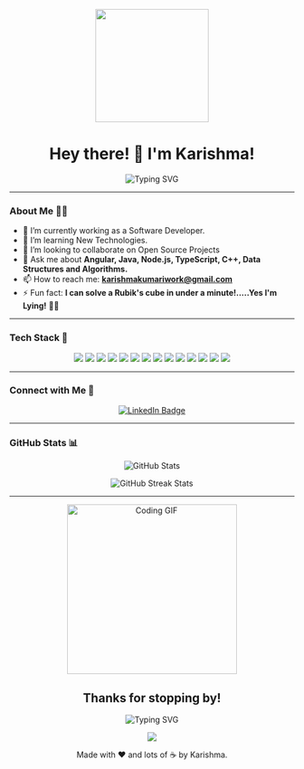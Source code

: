 <!-- Header with an intro gif -->
<p align="center">
  <img src="https://media.giphy.com/media/13HgwGsXF0aiGY/giphy.gif" width="200"/>
</p>

<h1 align="center">Hey there! 👋 I'm Karishma!</h1>

<!-- Brief about me -->
<p align="center">
  <img src="https://readme-typing-svg.herokuapp.com?font=Fira+Code&size=22&duration=4000&pause=500&color=F75C7E&center=true&vCenter=true&width=435&lines=Passionate+Software+Engineer;Full+Stack+Developer;Tech+Enthusiast;Lifelong+Learner" alt="Typing SVG" />
</p>

---

### About Me 🧑‍💻

- 🔭 I’m currently working as a Software Developer.
- 🌱 I’m learning New Technologies.
- 👯 I’m looking to collaborate on Open Source Projects
- 💬 Ask me about **Angular, Java, Node.js, TypeScript, C++, Data Structures and Algorithms.**
- 📫 How to reach me: **karishmakumariwork@gmail.com**
- ⚡ Fun fact: **I can solve a Rubik's cube in under a minute!.....Yes I'm Lying!** 🤹‍♂️

---

### Tech Stack 🚀

<p align="center">
  <!-- C -->
  <img src="https://img.icons8.com/color/48/000000/c-programming.png"/>
  <!-- C++ -->
  <img src="https://img.icons8.com/color/48/000000/c-plus-plus-logo.png"/>
  <!-- Java -->
  <img src="https://img.icons8.com/color/48/000000/java-coffee-cup-logo.png"/>
  <!-- TypeScript -->
  <img src="https://img.icons8.com/color/48/000000/javascript.png"/>
  <!-- Angular -->
  <img src="https://img.icons8.com/color/48/000000/angularjs.png"/>
  <!-- HTML -->
  <img src="https://img.icons8.com/color/48/000000/html-5.png"/>
  <!-- CSS -->
  <img src="https://img.icons8.com/color/48/000000/css3.png"/>
  <!-- Bootstrap -->
  <img src="https://img.icons8.com/color/48/000000/bootstrap.png"/>
  <!-- Node.js -->
  <img src="https://img.icons8.com/color/48/000000/nodejs.png"/>
  <!-- Spring Boot -->
  <img src="https://img.icons8.com/color/48/000000/spring-logo.png"/>
  <!-- MongoDB -->
  <img src="https://img.icons8.com/color/48/000000/mongodb.png"/>
  <!-- SQL -->
  <img src="https://img.icons8.com/ios-filled/50/000000/sql.png"/>
  <!-- Power BI -->
  <img src="https://img.icons8.com/color/48/000000/power-bi.png"/>
  <!-- Google Analytics -->
  <img src="https://img.icons8.com/color/48/000000/google-analytics.png"/>
</p>

---

### Connect with Me 💬

<p align="center">
  <a href="https://www.linkedin.com/in/karishma-kumari-5808b7199/">
    <img src="https://img.shields.io/badge/Connect_on_LinkedIn-0A66C2?style=for-the-badge&logo=linkedin&logoColor=white" alt="LinkedIn Badge"/>
  </a>
</p>

---

### GitHub Stats 📊

<p align="center">
  <img src="https://github-readme-stats.vercel.app/api?username=your-github-username&show_icons=true&theme=radical&hide=issues" alt="GitHub Stats" />
</p>

<p align="center">
  <img src="https://github-readme-streak-stats.herokuapp.com/?user=your-github-username&theme=radical" alt="GitHub Streak Stats" />
</p>


---

<!-- Fun footer -->
<p align="center">
  <img src="https://media.giphy.com/media/ZVik7pBtu9dNS/giphy.gif" width="300" alt="Coding GIF"/>
</p>

<h2 align="center">Thanks for stopping by! </h2>

<p align="center">
  <img src="https://readme-typing-svg.herokuapp.com?font=Fira+Code&size=22&duration=4000&pause=500&color=F70000&center=true&vCenter=true&width=500&lines=Have+a+great+day+ahead!+;Let's+connect+and+build+something+awesome!+%F0%9F%92%AF" alt="Typing SVG" />
</p>

<p align="center">
  <img src="https://img.shields.io/badge/-Happy%20Coding!-orange?style=for-the-badge&logo=github&logoColor=white"/>
</p>

<p align="center">
  Made with ❤️ and lots of ☕ by Karishma.
</p>

